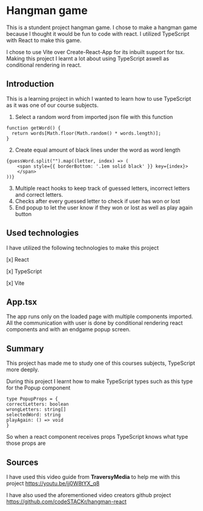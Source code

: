 # Hangman game

This is a stundent project hangman game. I chose to make a hangman game because I thought it would be fun to code with react. I utilized TypeScript with React to make this game. 

I chose to use Vite over Create-React-App for its inbuilt support for tsx. Making this project I learnt a lot about using TypeScript aswell as conditional rendering in react.

## Introduction

This is a learning project in which I wanted to learn how to use TypeScript as it was one of our course subjects.

1. Select a random word from imported json file with this function 
```
function getWord() {
  return words[Math.floor(Math.random() * words.length)];
}
```
2. Create equal amount of black lines under the word as word length
```
{guessWord.split("").map((letter, index) => (
    <span style={{ borderBottom: '.1em solid black' }} key={index}>
    </span>
))}
```
3. Multiple react hooks to keep track of guessed letters, incorrect letters and correct letters.
4. Checks after every guessed letter to check if user has won or lost
5. End popup to let the user know if they won or lost as well as play again button

## Used technologies

I have utilized the following technologies to make this project

[x] React

[x] TypeScript

[x] Vite

## App.tsx

The app runs only on the loaded page with multiple components imported. All the communication with user is done by conditional rendering react components and with an endgame popup screen. 

## Summary

This project has made me to study one of this courses subjects, TypeScript more deeply. 

During this project I learnt how to make TypeScript types such as this type for the Popup component
```
type PopupProps = {
correctLetters: boolean
wrongLetters: string[]
selectedWord: string
playAgain: () => void
}
```
So when a react component receives props TypeScript knows what type those props are

## Sources

I have used this video guide from **TraversyMedia** to help me with this project https://youtu.be/jj0W8tYX_q8

I have also used the aforementioned video creators github project https://github.com/codeSTACKr/hangman-react


